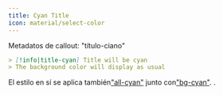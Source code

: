 ```yaml
---
title: Cyan Title
icon: material/select-color
---
```


Metadatos de callout: "título-ciano"

```md
> [!info|title-cyan] Title will be cyan
> The background color will display as usual
```

El estilo en sí se aplica también["all-cyan"](../combined-styling/page-5.md)
junto con["bg-cyan"](../bg-styling/page-5.md).
.

